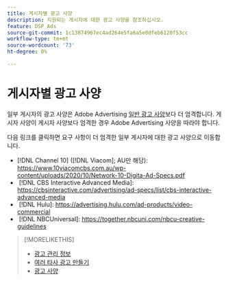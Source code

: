 ```yaml
---
title: 게시자별 광고 사양
description: 지원되는 게시자에 대한 광고 사양을 참조하십시오.
feature: DSP Ads
source-git-commit: 1c13874967ec4ad264e5fa6a5e0dfeb6120f53cc
workflow-type: tm+mt
source-wordcount: '73'
ht-degree: 0%

---
```


# 게시자별 광고 사양

일부 게시자의 광고 사양은 Adobe Advertising [일반 광고 사양](/help/dsp/campaign-management/ads/ad-specs.md)보다 더 엄격합니다. 게시자 사양이 게시자 사양보다 엄격한 경우 Adobe Advertising 사양을 따라야 합니다.

다음 링크를 클릭하면 요구 사항이 더 엄격한 일부 게시자에 대한 광고 사양으로 이동합니다.

* [!DNL Channel 10] ([!DNL Viacom]; AU만 해당): https://www.10viacomcbs.com.au/wp-content/uploads/2020/10/Network-10-Digita-Ad-Specs.pdf
* &#x200B;
  [!DNL CBS Interactive Advanced Media]: https://cbsinteractive.com/advertising/ad-specs/list/cbs-interactive-advanced-media
* &#x200B;
  [!DNL Hulu]: https://advertising.hulu.com/ad-products/video-commercial
* &#x200B;
  [!DNL NBCUniversal]: https://together.nbcuni.com/nbcu-creative-guidelines

>[!MORELIKETHIS]
>
>* [광고 관리 정보](ad-about.md)
>* [여러 타사 광고 만들기](ad-create-multiple.md)
>* [광고 사양](/help/dsp/campaign-management/ads/ad-specs.md)
